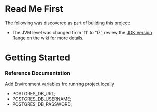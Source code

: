 # Read Me First
The following was discovered as part of building this project:

* The JVM level was changed from '11' to '17', review the [JDK Version Range](https://github.com/spring-projects/spring-framework/wiki/Spring-Framework-Versions#jdk-version-range) on the wiki for more details.

# Getting Started

### Reference Documentation

Add Environment variables fro running project locally
* POSTGRES_DB_URL;
* POSTGRES_DB_USERNAME;
* POSTGRES_DB_PASSWORD;
